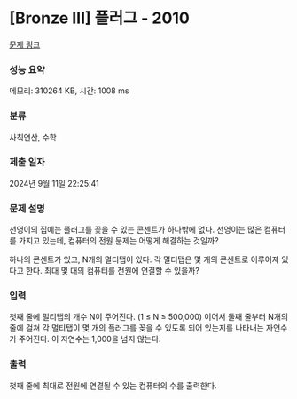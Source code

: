 # [Bronze III] 플러그 - 2010 

[문제 링크](https://www.acmicpc.net/problem/2010) 

### 성능 요약

메모리: 310264 KB, 시간: 1008 ms

### 분류

사칙연산, 수학

### 제출 일자

2024년 9월 11일 22:25:41

### 문제 설명

<p>선영이의 집에는 플러그를 꽂을 수 있는 콘센트가 하나밖에 없다. 선영이는 많은 컴퓨터를 가지고 있는데, 컴퓨터의 전원 문제는 어떻게 해결하는 것일까?</p>

<p>하나의 콘센트가 있고, N개의 멀티탭이 있다. 각 멀티탭은 몇 개의 콘센트로 이루어져 있다고 한다. 최대 몇 대의 컴퓨터를 전원에 연결할 수 있을까?</p>

### 입력 

 <p>첫째 줄에 멀티탭의 개수 N이 주어진다. (1 ≤ N ≤ 500,000) 이어서 둘째 줄부터 N개의 줄에 걸쳐 각 멀티탭이 몇 개의 플러그를 꽂을 수 있도록 되어 있는지를 나타내는 자연수가 주어진다. 이 자연수는 1,000을 넘지 않는다.</p>

### 출력 

 <p>첫째 줄에 최대로 전원에 연결될 수 있는 컴퓨터의 수를 출력한다.</p>

